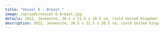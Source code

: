 ```yaml
---
title: "Vessel 6 - Breast "
image: /uploads/vessel-6-breast.jpg
details: 2022, Jesmonite, 30.5 x 21.5 x 20.5 cm, (sold United Kingdom)
description: 2022, Jesmonite, 30.5 x 21.5 x 20.5 cm, (sold United Kingdom)
---
```

